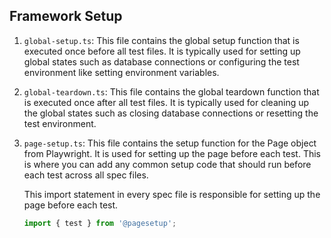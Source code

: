 ## Framework Setup

1. `global-setup.ts`: This file contains the global setup function that is executed once before all test files. It is typically used for setting up global states such as database connections or configuring the test environment like setting environment variables.

2. `global-teardown.ts`: This file contains the global teardown function that is executed once after all test files. It is typically used for cleaning up the global states such as closing database connections or resetting the test environment.

3. `page-setup.ts`: This file contains the setup function for the Page object from Playwright. It is used for setting up the page before each test. This is where you can add any common setup code that should run before each test across all spec files.

   This import statement in every spec file is responsible for setting up the page before each test.

   ```typescript
   import { test } from '@pagesetup';
   ```
